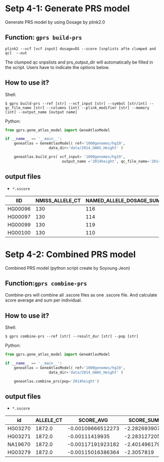 # Setp 4-1: Generate PRS model
Generate PRS model by using Dosage by plink2.0

## Function: `gprs build-prs`

```
plink2 --vcf [vcf input] dosage=DS --score [snplists afte clumped and qc]  --out 
```

The clumped qc snpslists and prs_output_dir will automatically be filled in the script.
Users have to indicate the options below.

## How to use it?

Shell:

```shell
$ gprs build-prs --ref [str] --vcf_input [str] --symbol [str/int] --qc_file_name [str] --columns [int] --plink_modifier [str] --memory [int] --output_name [output name]
```

Python:

```python
from gprs.gene_atlas_model import GeneAtlasModel

if __name__ == '__main__':
    geneatlas = GeneAtlasModel( ref='1000genomes/hg19',
                    data_dir='data/2014_GWAS_Height' )

    geneatlas.build_prs( vcf_input= '1000genomes/hg19',
                          output_name ='2014height', qc_file_name='2014height',memory='1000')
```

## output files

- `*.sscore`

|IID|NMISS_ALLELE_CT |NAMED_ALLELE_DOSAGE_SUM |SCORE1_AVG|
|---|---|---|---|
|HG00096 |130     |116    |-0.00131555|
|HG00097 |130     |114     |-0.00133961|
|HG00099 |130     |119    |-0.00137718|
|HG00100 |130     |110     |-0.00125486|


# Setp 4-2: Combined PRS model
Combined PRS model (python script create by Soyoung Jeon)

## Function:`gprs combine-prs`

Combine-prs will combine all .sscore files as one .sscore file.
And calculate score average and sum per individual.

## How to use it?

Shell:

```shell
$ gprs combine-prs --ref [str] --result_dur [str] --pop [str]
```

Python:

```python
from gprs.gene_atlas_model import GeneAtlasModel

if __name__ == '__main__':
    geneatlas = GeneAtlasModel( ref='1000genomes/hg19',
                    data_dir='data/2014_GWAS_Height' )

    geneatlas.combine_prs(pop='2014height')
```

## output files

- `*.sscore`

|id      |ALLELE_CT       |SCORE_AVG       |SCORE_SUM|
|---|---|---|---|
|HG03270 |1872.0  |-0.00109666512273       |-2.2826939078|
|HG03271 |1872.0  |-0.00111419935  |-2.2831272058|
|NA19670 |1872.0  |-0.00117191923182       |-2.4014961794|
|HG03279 |1872.0  |-0.00115016386364       |-2.3057819|